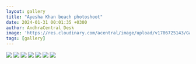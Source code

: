 ```yaml
---
layout: gallery
title: "Ayesha Khan beach photoshoot"
date: 2024-01-31 00:01:35 +0300
author: AndhraCentral Desk
image: 'https://res.cloudinary.com/acentral/image/upload/v1706725143/Galleries/271539-2_p6hu7l.webp'
tags: [gallery]
---
```

<div class="gallery-box">
  <div class="gallery">
    <img src="https://res.cloudinary.com/acentral/image/upload/v1706725143/Galleries/271539-2_p6hu7l.webp" loading="lazy">
    <img src="https://res.cloudinary.com/acentral/image/upload/v1706725083/Galleries/271538-1_nm507r.webp" loading="lazy">
    <img src="https://res.cloudinary.com/acentral/image/upload/v1706725148/Galleries/271540-3_zgnqgt.webp" loading="lazy">
    <img src="https://res.cloudinary.com/acentral/image/upload/v1706725155/Galleries/271541-4_x3bfx0.webp" loading="lazy">
    <img src="https://res.cloudinary.com/acentral/image/upload/v1706725161/Galleries/271542-5_bhwt99.jpg" loading="lazy">
    <img src="https://res.cloudinary.com/acentral/image/upload/v1706725168/Galleries/271543-6_zxt0u4.webp" loading="lazy">
    <img src="https://res.cloudinary.com/acentral/image/upload/v1706725173/Galleries/271544-7_vj0ktj.jpg" loading="lazy">
  </div>
</div>
